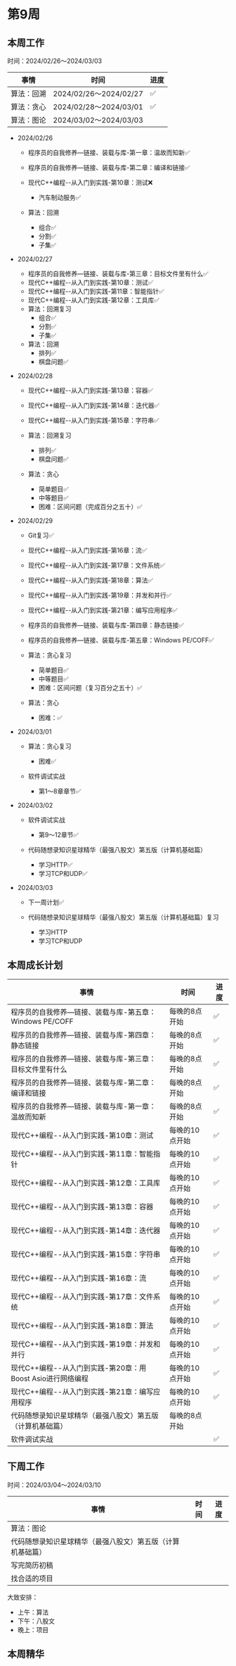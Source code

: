 # 第9周

## 本周工作

时间：2024/02/26～2024/03/03

| 事情       | 时间                   | 进度 |
| ---------- | ---------------------- | ---- |
| 算法：回溯 | 2024/02/26～2024/02/27 | ✅    |
| 算法：贪心 | 2024/02/28～2024/03/01 | ✅    |
| 算法：图论 | 2024/03/02～2024/03/03 |      |

+ 2024/02/26
  + 程序员的自我修养—链接、装载与库-第一章：温故而知新✅
  + 程序员的自我修养—链接、装载与库-第二章：编译和链接✅
  + 现代C++编程--从入门到实践-第10章：测试❌
    + 汽车制动服务✅
  
  + 算法：回溯
    + 组合✅
    + 分割✅
    + 子集✅
  
+ 2024/02/27
  + 程序员的自我修养—链接、装载与库-第三章：目标文件里有什么✅
  + 现代C++编程--从入门到实践-第10章：测试✅
  + 现代C++编程--从入门到实践-第11章：智能指针✅
  + 现代C++编程--从入门到实践-第12章：工具库✅
  + 算法：回溯复习
    + 组合✅
    + 分割✅
    + 子集✅
  + 算法：回溯
    + 排列✅
    + 棋盘问题✅
  
+ 2024/02/28
  + 现代C++编程--从入门到实践-第13章：容器✅
  + 现代C++编程--从入门到实践-第14章：迭代器✅
  + 现代C++编程--从入门到实践-第15章：字符串✅
  + 算法：回溯复习
    + 排列✅
    + 棋盘问题✅

  + 算法：贪心
    + 简单题目✅
    + 中等题目✅
    + 困难：区间问题（完成百分之五十）✅

+ 2024/02/29
  + Git复习✅
  + 现代C++编程--从入门到实践-第16章：流✅
  + 现代C++编程--从入门到实践-第17章：文件系统✅
  + 现代C++编程--从入门到实践-第18章：算法✅
  + 现代C++编程--从入门到实践-第19章：并发和并行✅
  + 现代C++编程--从入门到实践-第21章：编写应用程序✅
  + 程序员的自我修养—链接、装载与库-第四章：静态链接✅
  + 程序员的自我修养—链接、装载与库-第五章：Windows PE/COFF✅
  + 算法：贪心复习
    + 简单题目✅
    + 中等题目✅
    + 困难：区间问题（复习百分之五十）✅

  + 算法：贪心
    + 困难：✅

+ 2024/03/01
  + 算法：贪心复习
    + 困难✅

  + 软件调试实战
    + 第1～8章章节✅
+ 2024/03/02
  + 软件调试实战
    + 第9～12章节✅

  + 代码随想录知识星球精华（最强八股文）第五版（计算机基础篇）
    + 学习HTTP✅
    + 学习TCP和UDP✅

+ 2024/03/03
  + 下一周计划✅

  + 代码随想录知识星球精华（最强八股文）第五版（计算机基础篇）复习
    + 学习HTTP
    + 学习TCP和UDP


## 本周成长计划

| 事情                                                       | 时间           | 进度 |
| ---------------------------------------------------------- | -------------- | ---- |
| 程序员的自我修养—链接、装载与库-第五章：Windows PE/COFF    | 每晚的8点开始  | ✅    |
| 程序员的自我修养—链接、装载与库-第四章：静态链接           | 每晚的8点开始  | ✅    |
| 程序员的自我修养—链接、装载与库-第三章：目标文件里有什么   | 每晚的8点开始  | ✅    |
| 程序员的自我修养—链接、装载与库-第二章：编译和链接         | 每晚的8点开始  | ✅    |
| 程序员的自我修养—链接、装载与库-第一章：温故而知新         | 每晚的8点开始  | ✅    |
| 现代C++编程--从入门到实践-第10章：测试                     | 每晚的10点开始 | ✅    |
| 现代C++编程--从入门到实践-第11章：智能指针                 | 每晚的10点开始 | ✅    |
| 现代C++编程--从入门到实践-第12章：工具库                   | 每晚的10点开始 | ✅    |
| 现代C++编程--从入门到实践-第13章：容器                     | 每晚的10点开始 | ✅    |
| 现代C++编程--从入门到实践-第14章：迭代器                   | 每晚的10点开始 | ✅    |
| 现代C++编程--从入门到实践-第15章：字符串                   | 每晚的10点开始 | ✅    |
| 现代C++编程--从入门到实践-第16章：流                       | 每晚的10点开始 | ✅    |
| 现代C++编程--从入门到实践-第17章：文件系统                 | 每晚的10点开始 | ✅    |
| 现代C++编程--从入门到实践-第18章：算法                     | 每晚的10点开始 | ✅    |
| 现代C++编程--从入门到实践-第19章：并发和并行               | 每晚的10点开始 | ✅    |
| 现代C++编程--从入门到实践-第20章：用Boost Asio进行网络编程 | 每晚的10点开始 | ✅    |
| 现代C++编程--从入门到实践-第21章：编写应用程序             | 每晚的10点开始 | ✅    |
| 代码随想录知识星球精华（最强八股文）第五版（计算机基础篇） | 每晚的8点开始  |      |
| 软件调试实战                                               |                | ✅    |

## 下周工作

时间：2024/03/04～2024/03/10

| 事情                                                       | 时间 | 进度 |
| ---------------------------------------------------------- | ---- | ---- |
| 算法：图论                                                 |      |      |
| 代码随想录知识星球精华（最强八股文）第五版（计算机基础篇） |      |      |
| 写完简历初稿                                               |      |      |
| 找合适的项目                                               |      |      |

大致安排：

+ 上午：算法
+ 下午：八股文
+ 晚上：项目

## 本周精华

